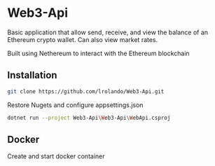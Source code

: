 # Web3-Api


Basic application that allow send, receive, and view the balance of an Ethereum crypto wallet. Can also view market rates.

Built using Nethereum to interact with the Ethereum blockchain



## Installation

```bash
git clone https://github.com/lrolando/Web3-Api.git
```
Restore Nugets and configure appsettings.json

```bash
dotnet run --project Web3-Api\Web3-Api\WebApi.csproj 
```

## Docker

Create and start docker container
